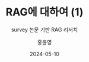 ---
title: RAG에 대하여 (1)
subtitle: survey 논문 기반 RAG 리서치
date: 2024-05-10
topics: ["NLP"]
featured_image: RAG_SURVEY.webp
author: 홍윤영
---